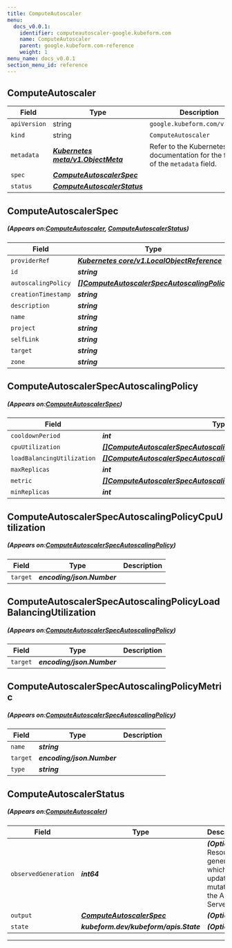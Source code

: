 ```yaml
---
title: ComputeAutoscaler
menu:
  docs_v0.0.1:
    identifier: computeautoscaler-google.kubeform.com
    name: ComputeAutoscaler
    parent: google.kubeform.com-reference
    weight: 1
menu_name: docs_v0.0.1
section_menu_id: reference
---
```


## ComputeAutoscaler
| Field | Type | Description |
| ------ | ----- | ----------- |
| `apiVersion` | string | `google.kubeform.com/v1alpha1` |
|    `kind` | string | `ComputeAutoscaler` |
| `metadata` | ***[Kubernetes meta/v1.ObjectMeta](https://kubernetes.io/docs/reference/generated/kubernetes-api/v1.13/#objectmeta-v1-meta)***|Refer to the Kubernetes API documentation for the fields of the `metadata` field.|
| `spec` | ***[ComputeAutoscalerSpec](#ComputeAutoscalerSpec)***||
| `status` | ***[ComputeAutoscalerStatus](#ComputeAutoscalerStatus)***||
## ComputeAutoscalerSpec
##### (Appears on:[ComputeAutoscaler](#ComputeAutoscaler), [ComputeAutoscalerStatus](#ComputeAutoscalerStatus))
| Field | Type | Description |
| ------ | ----- | ----------- |
| `providerRef` | ***[Kubernetes core/v1.LocalObjectReference](https://kubernetes.io/docs/reference/generated/kubernetes-api/v1.13/#localobjectreference-v1-core)***||
| `id` | ***string***||
| `autoscalingPolicy` | ***[[]ComputeAutoscalerSpecAutoscalingPolicy](#ComputeAutoscalerSpecAutoscalingPolicy)***||
| `creationTimestamp` | ***string***| ***(Optional)*** |
| `description` | ***string***| ***(Optional)*** |
| `name` | ***string***||
| `project` | ***string***| ***(Optional)*** |
| `selfLink` | ***string***| ***(Optional)*** |
| `target` | ***string***||
| `zone` | ***string***| ***(Optional)*** |
## ComputeAutoscalerSpecAutoscalingPolicy
##### (Appears on:[ComputeAutoscalerSpec](#ComputeAutoscalerSpec))
| Field | Type | Description |
| ------ | ----- | ----------- |
| `cooldownPeriod` | ***int***| ***(Optional)*** |
| `cpuUtilization` | ***[[]ComputeAutoscalerSpecAutoscalingPolicyCpuUtilization](#ComputeAutoscalerSpecAutoscalingPolicyCpuUtilization)***| ***(Optional)*** |
| `loadBalancingUtilization` | ***[[]ComputeAutoscalerSpecAutoscalingPolicyLoadBalancingUtilization](#ComputeAutoscalerSpecAutoscalingPolicyLoadBalancingUtilization)***| ***(Optional)*** |
| `maxReplicas` | ***int***||
| `metric` | ***[[]ComputeAutoscalerSpecAutoscalingPolicyMetric](#ComputeAutoscalerSpecAutoscalingPolicyMetric)***| ***(Optional)*** |
| `minReplicas` | ***int***||
## ComputeAutoscalerSpecAutoscalingPolicyCpuUtilization
##### (Appears on:[ComputeAutoscalerSpecAutoscalingPolicy](#ComputeAutoscalerSpecAutoscalingPolicy))
| Field | Type | Description |
| ------ | ----- | ----------- |
| `target` | ***encoding/json.Number***||
## ComputeAutoscalerSpecAutoscalingPolicyLoadBalancingUtilization
##### (Appears on:[ComputeAutoscalerSpecAutoscalingPolicy](#ComputeAutoscalerSpecAutoscalingPolicy))
| Field | Type | Description |
| ------ | ----- | ----------- |
| `target` | ***encoding/json.Number***||
## ComputeAutoscalerSpecAutoscalingPolicyMetric
##### (Appears on:[ComputeAutoscalerSpecAutoscalingPolicy](#ComputeAutoscalerSpecAutoscalingPolicy))
| Field | Type | Description |
| ------ | ----- | ----------- |
| `name` | ***string***||
| `target` | ***encoding/json.Number***||
| `type` | ***string***||
## ComputeAutoscalerStatus
##### (Appears on:[ComputeAutoscaler](#ComputeAutoscaler))
| Field | Type | Description |
| ------ | ----- | ----------- |
| `observedGeneration` | ***int64***| ***(Optional)*** Resource generation, which is updated on mutation by the API Server.|
| `output` | ***[ComputeAutoscalerSpec](#ComputeAutoscalerSpec)***| ***(Optional)*** |
| `state` | ***kubeform.dev/kubeform/apis.State***| ***(Optional)*** |
---
